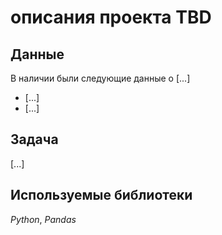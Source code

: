 #  описания проекта TBD 


## Данные

В наличии были следующие данные о [...]
- [...]
- [...]

## Задача

[...]

## Используемые библиотеки
*Python*, *Pandas*